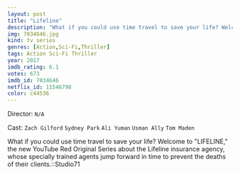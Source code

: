```yaml
---
layout: post
title: "Lifeline"
description: "What if you could use time travel to save your life? Welcome to LIFELINE, the new YouTube Red Original Series about the Lifeline insurance agency, whose specially trained agents jump forward in time to prevent the deaths of their clients..."
img: 7034646.jpg
kind: tv series
genres: [Action,Sci-Fi,Thriller]
tags: Action Sci-Fi Thriller 
year: 2017
imdb_rating: 6.1
votes: 673
imdb_id: 7034646
netflix_id: 11546798
color: c44536
---
```

Director: `N/A`  

Cast: `Zach Gilford` `Sydney Park` `Ali Yuman` `Usman Ally` `Tom Maden` 

What if you could use time travel to save your life? Welcome to "LIFELINE," the new YouTube Red Original Series about the Lifeline insurance agency, whose specially trained agents jump forward in time to prevent the deaths of their clients.::Studio71